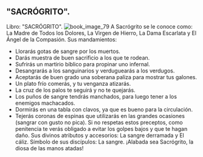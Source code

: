 ## "SACRÓGRITO".
Libro: "SACRÓGRITO".
![book_image_79](https://media.discordapp.net/attachments/1105643336989159555/1105648267204755536/79.jpg)
A Sacrógrito se le conoce como: La Madre de Todos los Dolores, La Virgen de Hierro, La Dama Escarlata y El Ángel de la Compasión.
Sus mandamientos:
- Llorarás gotas de sangre por los muertos.
- Darás muestra de buen sacrificio a los que te rodean.
- Sufrirás un martirio bíblico para propinar uno infernal.
- Desangrarás a los sanguinarios y verduguearás a los verdugos.
- Aceptarás de buen grado una soberana paliza para mostrar tus galones.
- Un plato frío comerás, y tu venganza atizarás.
- La cruz de los palos te seguirá y no te quejarás.
- Los puños de sangre tendrás manchados, para luego tener a los enemigos machacados.
- Dormirás en una tabla con clavos, ya que es bueno para la circulación.
- Tejerás coronas de espinas que utilizarás en las grandes ocasiones (sangrar con gusto no pica).
Si no respetas estos preceptos, como penitencia te verás obligado a evitar los golpes bajos y que te hagan daño.
Sus divinos atributos y accesorios: La sangre derramada y El cáliz.
Símbolo de sus discípulos: La sangre.
¡Alabada sea Sacrógrito, la diosa de las manos atadas!